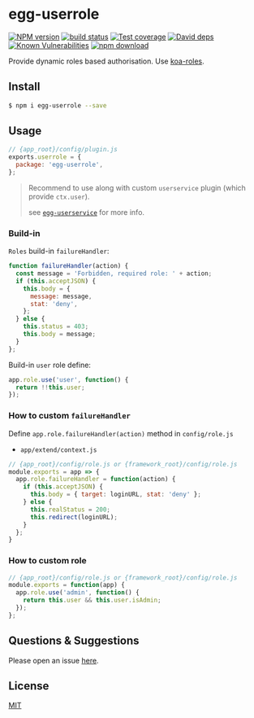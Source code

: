 # egg-userrole

[![NPM version][npm-image]][npm-url]
[![build status][travis-image]][travis-url]
[![Test coverage][codecov-image]][codecov-url]
[![David deps][david-image]][david-url]
[![Known Vulnerabilities][snyk-image]][snyk-url]
[![npm download][download-image]][download-url]

[npm-image]: https://img.shields.io/npm/v/egg-userrole.svg?style=flat-square
[npm-url]: https://npmjs.org/package/egg-userrole
[travis-image]: https://img.shields.io/travis/eggjs/egg-userrole.svg?style=flat-square
[travis-url]: https://travis-ci.org/eggjs/egg-userrole
[codecov-image]: https://img.shields.io/codecov/c/github/eggjs/egg-userrole.svg?style=flat-square
[codecov-url]: https://codecov.io/github/eggjs/egg-userrole?branch=master
[david-image]: https://img.shields.io/david/eggjs/egg-userrole.svg?style=flat-square
[david-url]: https://david-dm.org/eggjs/egg-userrole
[snyk-image]: https://snyk.io/test/npm/egg-userrole/badge.svg?style=flat-square
[snyk-url]: https://snyk.io/test/npm/egg-userrole
[download-image]: https://img.shields.io/npm/dm/egg-userrole.svg?style=flat-square
[download-url]: https://npmjs.org/package/egg-userrole

Provide dynamic roles based authorisation. Use [koa-roles](https://github.com/koajs/koa-roles).

## Install

```bash
$ npm i egg-userrole --save
```

## Usage
```javascript
// {app_root}/config/plugin.js
exports.userrole = {
  package: 'egg-userrole',
};
```

> Recommend to use along with custom `userservice` plugin (which provide `ctx.user`).
>
> see [`egg-userservice`](https://github.com/eggjs/egg-userservice) for more info.

### Build-in

`Roles` build-in `failureHandler`:

```javascript
function failureHandler(action) {
  const message = 'Forbidden, required role: ' + action;
  if (this.acceptJSON) {
    this.body = {
      message: message,
      stat: 'deny',
    };
  } else {
    this.status = 403;
    this.body = message;
  }
};
```

Build-in `user` role define:

```javascript
app.role.use('user', function() {
  return !!this.user;
});
```

### How to custom `failureHandler`

Define `app.role.failureHandler(action)` method in `config/role.js`

- `app/extend/context.js`

```javascript
// {app_root}/config/role.js or {framework_root}/config/role.js
module.exports = app => {
  app.role.failureHandler = function(action) {
    if (this.acceptJSON) {
      this.body = { target: loginURL, stat: 'deny' };
    } else {
      this.realStatus = 200;
      this.redirect(loginURL);
    }
  };
}
```

### How to custom role

```javascript
// {app_root}/config/role.js or {framework_root}/config/role.js
module.exports = function(app) {
  app.role.use('admin', function() {
    return this.user && this.user.isAdmin;
  });
};
```

## Questions & Suggestions

Please open an issue [here](https://github.com/eggjs/egg/issues).

## License

[MIT](LICENSE)
